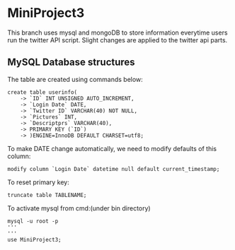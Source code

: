 # MiniProject3
This branch uses mysql and mongoDB to store information everytime users run the twitter API script. Slight changes are applied to the twitter api parts.
## MySQL Database structures
The table are created using commands below:
```
create table userinfo(
    -> `ID` INT UNSIGNED AUTO_INCREMENT,
    -> `Login Date` DATE,
    -> `Twitter ID` VARCHAR(40) NOT NULL,
    -> `Pictures` INT,
    -> `Descriptprs` VARCHAR(40),
    -> PRIMARY KEY (`ID`)
    -> )ENGINE=InnoDB DEFAULT CHARSET=utf8;
```
To make DATE change automatically, we need to modify defaults of this column:
```
modify column `Login Date` datetime null default current_timestamp;
```
To reset primary key:
```
truncate table TABLENAME;
```
To activate mysql from cmd:(under bin directory)
```
mysql -u root -p
'''
'''
use MiniProject3;
```
